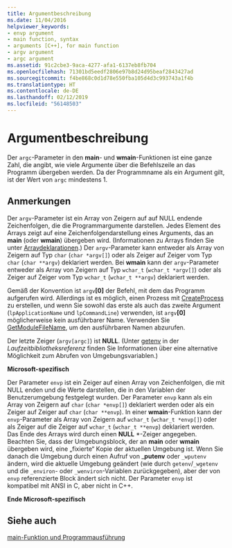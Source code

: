 ```yaml
---
title: Argumentbeschreibung
ms.date: 11/04/2016
helpviewer_keywords:
- envp argument
- main function, syntax
- arguments [C++], for main function
- argv argument
- argc argument
ms.assetid: 91c2cbe3-9aca-4277-afa1-6137eb8fb704
ms.openlocfilehash: 71301bd5eedf2806e97b8d24d95beaf2843427ad
ms.sourcegitcommit: f4be868c0d1d78e550fba105d4d3c993743a1f4b
ms.translationtype: HT
ms.contentlocale: de-DE
ms.lasthandoff: 02/12/2019
ms.locfileid: "56148503"
---
```

# <a name="argument-description"></a>Argumentbeschreibung

Der `argc`-Parameter in den **main**- und **wmain**-Funktionen ist eine ganze Zahl, die angibt, wie viele Argumente über die Befehlszeile an das Programm übergeben werden. Da der Programmname als ein Argument gilt, ist der Wert von `argc` mindestens 1.

## <a name="remarks"></a>Anmerkungen

Der `argv`-Parameter ist ein Array von Zeigern auf auf NULL endende Zeichenfolgen, die die Programmargumente darstellen. Jedes Element des Arrays zeigt auf eine Zeichenfolgendarstellung eines Arguments, das an **main** (oder **wmain**) übergeben wird. (Informationen zu Arrays finden Sie unter [Arraydeklarationen](../c-language/array-declarations.md).) Der `argv`-Parameter kann entweder als Array von Zeigern auf Typ `char` (`char *argv[]`) oder als Zeiger auf Zeiger vom Typ `char` (`char **argv`) deklariert werden. Bei **wmain** kann der `argv`-Parameter entweder als Array von Zeigern auf Typ `wchar_t` (`wchar_t *argv[]`) oder als Zeiger auf Zeiger vom Typ `wchar_t` (`wchar_t **argv`) deklariert werden.

Gemäß der Konvention ist `argv`**[0]** der Befehl, mit dem das Programm aufgerufen wird.  Allerdings ist es möglich, einen Prozess mit [CreateProcess](/windows/desktop/api/processthreadsapi/nf-processthreadsapi-createprocessa) zu erstellen, und wenn Sie sowohl das erste als auch das zweite Argument (`lpApplicationName` und `lpCommandLine`) verwenden, ist `argv`**[0]** möglicherweise kein ausführbarer Name. Verwenden Sie [GetModuleFileName](/windows/desktop/api/libloaderapi/nf-libloaderapi-getmodulefilenamea), um den ausführbaren Namen abzurufen.

Der letzte Zeiger (`argv[argc]`) ist **NULL**. (Unter [getenv](../c-runtime-library/reference/getenv-wgetenv.md) in der *Laufzeitbibliotheksreferenz* finden Sie Informationen über eine alternative Möglichkeit zum Abrufen von Umgebungsvariablen.)

**Microsoft-spezifisch**

Der Parameter `envp` ist ein Zeiger auf einen Array von Zeichenfolgen, die mit NULL enden und die Werte darstellen, die in den Variablen der Benutzerumgebung festgelegt wurden. Der Parameter `envp` kann als ein Array von Zeigern auf `char` (`char *envp[]`) deklariert werden oder als ein Zeiger auf Zeiger auf `char` (`char **envp`). In einer **wmain**-Funktion kann der `envp`-Parameter als Array von Zeigern auf `wchar_t` (`wchar_t *envp[]`) oder als Zeiger auf die Zeiger auf `wchar_t` (`wchar_t **envp`) deklariert werden. Das Ende des Arrays wird durch einen **NULL** \*-Zeiger angegeben. Beachten Sie, dass der Umgebungsblock, der an **main** oder **wmain** übergeben wird, eine „fixierte“ Kopie der aktuellen Umgebung ist. Wenn Sie danach die Umgebung durch einen Aufruf von _**putenv** oder `_wputenv` ändern, wird die aktuelle Umgebung geändert (wie durch `getenv`/`_wgetenv` und die `_environ`- oder `_wenviron`-Variablen zurückgegeben), aber der von `envp` referenzierte Block ändert sich nicht. Der Parameter `envp` ist kompatibel mit ANSI in C, aber nicht in C++.

**Ende Microsoft-spezifisch**

## <a name="see-also"></a>Siehe auch

[main-Funktion und Programmausführung](../c-language/main-function-and-program-execution.md)
